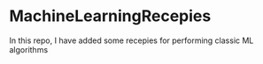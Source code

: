 # MachineLearningRecepies
In this repo, I have added some recepies for performing classic ML algorithms
